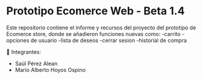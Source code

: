 # Prototipo Ecomerce Web - Beta 1.4

Este repositorio contiene el informe y recursos del proyecto del prototipo de Ecomerce store, donde se añadieron funciones nuevas como:
-carrito
-opciones de usuario
-lista de deseos
-cerrar sesion
-historial de compra

👥 Integrantes:
- Saúl Pérez Alean
- Mario Alberto Hoyos Ospino
